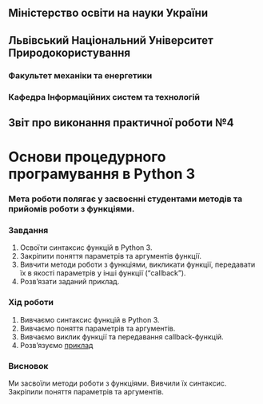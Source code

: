## Міністерство освіти на науки України
## Львівський Національний Університет Природокористування
### Факультет механіки та енергетики
### Кафедра Інформаційних систем та технологій

## Звіт про виконання практичної роботи №4
# Основи процедурного програмування в Python 3

### Мета роботи полягає у засвоєнні студентами методів та прийомів роботи з функціями.

### Завдання
1. Освоїти синтаксис функцій в Python 3.
2. Закріпити поняття параметрів та аргументів функції.
3. Вивчити методи роботи з функціями, викликати функції, передавати їх в якості параметрів у інші функції (“callback”).
4. Розв’язати заданий приклад.

### Хід роботи
1. Вивчаємо синтаксис функцій в Python 3.
2. Вивчаємо поняття параметрів та аргументів.
3. Вивчаємо виклик функції та передавання callback-функцій.
4. Розвʼязуємо [приклад](./Lab-4.py)

### Висновок
Ми засвоїли методи роботи з функціями. Вивчили їх синтаксис. Закріпили поняття параметрів та аргументів.